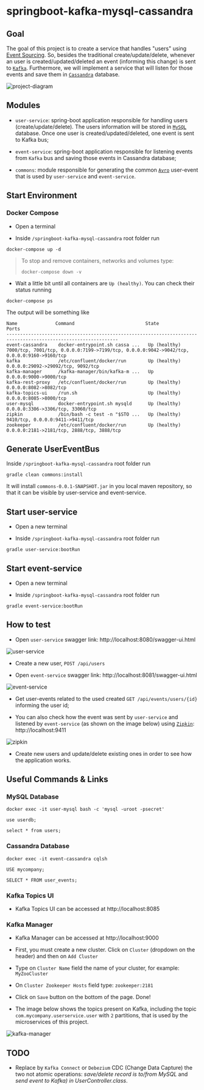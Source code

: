 # springboot-kafka-mysql-cassandra

## Goal

The goal of this project is to create a service that handles "users" using
[Event Sourcing](https://martinfowler.com/eaaDev/EventSourcing.html). So, besides the traditional create/update/delete,
whenever an user is created/updated/deleted an event (informing this change) is sent to [`Kafka`](https://kafka.apache.org).
Furthermore, we will implement a service that will listen for those events and save them in
[`Cassandra`](http://cassandra.apache.org) database.

![project-diagram](images/project-diagram.png)

## Modules

- `user-service`: spring-boot application responsible for handling users (create/update/delete). The users information
will be stored in [`MySQL`](https://www.mysql.com) database. Once one user is created/updated/deleted, one event is sent
to Kafka bus;

- `event-service`: spring-boot application responsible for listening events from `Kafka` bus and saving those events in
Cassandra database;

- `commons`: module responsible for generating the common [`Avro`](https://avro.apache.org) user-event that is used by
`user-service` and `event-service`.

## Start Environment

### Docker Compose

- Open a terminal

- Inside `/springboot-kafka-mysql-cassandra` root folder run
```
docker-compose up -d
```
> To stop and remove containers, networks and volumes type:
> ```
> docker-compose down -v
> ```

- Wait a little bit until all containers are `Up (healthy)`. You can check their status running
```
docker-compose ps
```
The output will be something like
```
Name              Command                          State          Ports
---------------------------------------------------------------------------------------------------------------
event-cassandra    docker-entrypoint.sh cassa ...   Up (healthy)   7000/tcp, 7001/tcp, 0.0.0.0:7199->7199/tcp, 0.0.0.0:9042->9042/tcp, 0.0.0.0:9160->9160/tcp
kafka              /etc/confluent/docker/run        Up (healthy)   0.0.0.0:29092->29092/tcp, 9092/tcp
kafka-manager      /kafka-manager/bin/kafka-m ...   Up             0.0.0.0:9000->9000/tcp
kafka-rest-proxy   /etc/confluent/docker/run        Up (healthy)   0.0.0.0:8082->8082/tcp
kafka-topics-ui    /run.sh                          Up (healthy)   0.0.0.0:8085->8000/tcp
user-mysql         docker-entrypoint.sh mysqld      Up (healthy)   0.0.0.0:3306->3306/tcp, 33060/tcp
zipkin             /bin/bash -c test -n "$STO ...   Up (healthy)   9410/tcp, 0.0.0.0:9411->9411/tcp
zookeeper          /etc/confluent/docker/run        Up (healthy)   0.0.0.0:2181->2181/tcp, 2888/tcp, 3888/tcp
```

## Generate UserEventBus

Inside `/springboot-kafka-mysql-cassandra` root folder run
```
gradle clean commons:install
```
It will install `commons-0.0.1-SNAPSHOT.jar` in you local maven repository, so that it can be visible by user-service and event-service.

## Start user-service

- Open a new terminal

- Inside `/springboot-kafka-mysql-cassandra` root folder run
```
gradle user-service:bootRun
```

## Start event-service

- Open a new terminal

- Inside `/springboot-kafka-mysql-cassandra` root folder run
```
gradle event-service:bootRun
```

## How to test

- Open `user-service` swagger link: http://localhost:8080/swagger-ui.html

![user-service](images/user-service.png)

- Create a new user, `POST /api/users`

- Open `event-service` swagger link: http://localhost:8081/swagger-ui.html

![event-service](images/event-service.png)

- Get user-events related to the used created `GET /api/events/users/{id}` informing the user id;

- You can also check how the event was sent by `user-service` and listened by `event-service` (as shown on the image below)
using [`Zipkin`](https://zipkin.io): http://localhost:9411

![zipkin](images/zipkin.png)

- Create new users and update/delete existing ones in order to see how the application works.

## Useful Commands & Links

### MySQL Database
```
docker exec -it user-mysql bash -c 'mysql -uroot -psecret'

use userdb;

select * from users;
```

### Cassandra Database
```
docker exec -it event-cassandra cqlsh

USE mycompany;

SELECT * FROM user_events; 
```

### Kafka Topics UI

- Kafka Topics UI can be accessed at http://localhost:8085

### Kafka Manager

- Kafka Manager can be accessed at http://localhost:9000

- First, you must create a new cluster. Click on `Cluster` (dropdown on the header) and then on `Add Cluster`

- Type on `Cluster Name` field the name of your cluster, for example: `MyZooCluster`

- On `Cluster Zookeeper Hosts` field type: `zookeeper:2181`

- Click on `Save` button on the bottom of the page. Done!

- The image below shows the topics present on Kafka, including the topic `com.mycompany.userservice.user` with `2` partitions,
that is used by the microservices of this project.

![kafka-manager](images/kafka-manager.png)

## TODO

- Replace by `Kafka Connect` or `Debezium` CDC (Change Data Capture) the two not atomic operations: *save/delete record
is to/from MySQL* and *send event to Kafka) in UserController.class*.